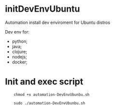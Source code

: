 # initDevEnvUbuntu
Automation install dev enviroment for Ubuntu distros

Dev env for:

- python;
- java;
- clojure;
- nodejs;
- docker;


# Init and exec script

        chmod +x automation-DevEnvUbunbu.sh
  
        sudo ./automation-DevEnvUbunbu.sh
